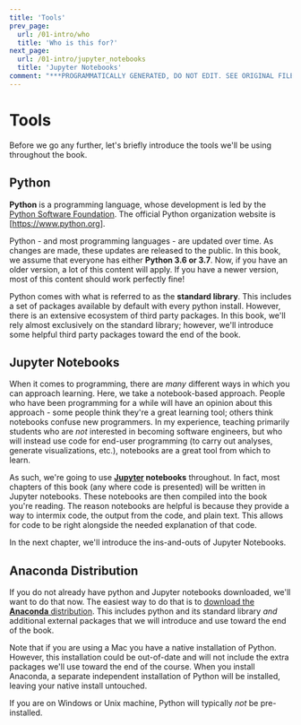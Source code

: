 ```yaml
---
title: 'Tools'
prev_page:
  url: /01-intro/who
  title: 'Who is this for?'
next_page:
  url: /01-intro/jupyter_notebooks
  title: 'Jupyter Notebooks'
comment: "***PROGRAMMATICALLY GENERATED, DO NOT EDIT. SEE ORIGINAL FILES IN /content***"
---
```

# Tools

Before we go any further, let's briefly introduce the tools we'll be using throughout the book.

## Python

**Python** is a programming language, whose development is led by the [Python Software Foundation](XXX). The official Python organization website is [https://www.python.org].

Python - and most programming languages - are updated over time. As changes are made, these updates are released to the public. In this book, we assume that everyone has either **Python 3.6 or 3.7**. Now, if you have an older version, a lot of this content will apply. If you have a newer version, most of this content should work perfectly fine!

Python comes with what is referred to as the **standard library**. This includes a set of packages available by default with every python install. However, there is an extensive ecosystem of third party packages. In this book, we'll rely almost exclusively on the standard library; however, we'll introduce some helpful third party packages toward the end of the book. 

## Jupyter Notebooks

When it comes to programming, there are *many* different ways in which you can approach learning. Here, we take a notebook-based approach. People who have been programming for a while will have an opinion about this approach - some people think they're a great learning tool; others think notebooks confuse new programmers. In my experience, teaching primarily students who are *not* interested in becoming software engineers, but who will instead use code for end-user programming (to carry out analyses, generate visualizations, etc.), notebooks are a great tool from which to learn. 

As such, we're going to use **[Jupyter](http://jupyter.org/) notebooks** throughout. In fact, most chapters of this book (any where code is presented) will be written in Jupyter notebooks. These notebooks are then compiled into the book you're reading. The reason notebooks are helpful is because they provide a way to intermix code, the output from the code, and plain text. This allows for code to be right alongside the needed explanation of that code. 

In the next chapter, we'll introduce the ins-and-outs of Jupyter Notebooks.

## Anaconda Distribution

If you do not already have python and Jupyter notebooks downloaded, we'll want to do that now. The easiest way to do that is to [download the **Anaconda** distribution](https://www.anaconda.com/download/). This includes python and its standard library *and* additional external packages that we will introduce and use toward the end of the book.

Note that if you are using a Mac you have a native installation of Python. However, this installation could be out-of-date and will not include the extra packages we'll use toward the end of the course. When you install Anaconda, a separate independent installation of Python will be installed, leaving your native install untouched.

If you are on Windows or Unix machine, Python will typically *not* be pre-installed. 
